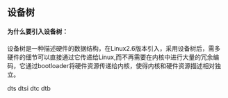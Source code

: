 ## 设备树
#### 为什么要引入设备树：


设备树是一种描述硬件的数据结构，在Linux2.6版本引入，采用设备树后，需多硬件的细节可以直接通过它传递给Linux,而不再需要在内核中进行大量的冗余编码，它通过bootloader将硬件资源传递给内核，使得内核和硬件资源描述相对独立。

dts dtsi dtc dtb